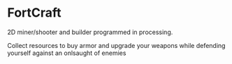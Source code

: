 # FortCraft
2D miner/shooter and builder programmed in processing. 

Collect resources to buy armor and upgrade your weapons while defending yourself against an onlsaught of enemies


